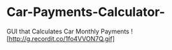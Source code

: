 # Car-Payments-Calculator-
GUI that Calculates Car Monthly Payments 
![http://g.recordit.co/1fo4VVON7Q.gif]
